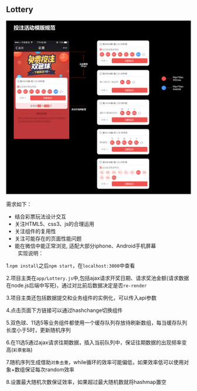 ## Lottery

![image](https://github.com/sysuzhyupeng/Lottery/raw/master/public/img/lottery.png)

需求如下：</br>
  * 结合彩票玩法设计交互
  * 关注HTML5、css3、js的合理运用
  * 关注组件的复用性
  * 关注可能存在的页面性能问题
  * 能在微信中能正常浏览, 适配大部分iphone、Android手机屏幕</br>
  
实现说明：</br>

1.`npm install`之后`npm start`，在`localhost:3000`中查看

2.项目主类在`app/Lottery.js`中,包括ajax请求开奖日期、请求奖池金额(请求数据在node.js后端中写死)，通过对比前后数据决定是否`re-render`

3.项目主类还包括数据提交和业务组件的实例化，可以传入api参数

4.点击页面下方链接可以通过hashchange切换组件

5.双色球、11选5等业务组件都使用一个缓存队列存放待刷新数组，每当缓存队列长度小于5时，更新随机序列

6.在11选5通过ajax请求往期数据，插入当前队列中，保证往期数据的出现频率变高(`彩票套路`)

7.随机序列生成借助`对象去重`，while循环的效率可能偏低，如果效率低可以使用对象+数组保证每次random效率

8.设置最大随机次数保证效率，如果超过最大随机数就将hashmap置空

